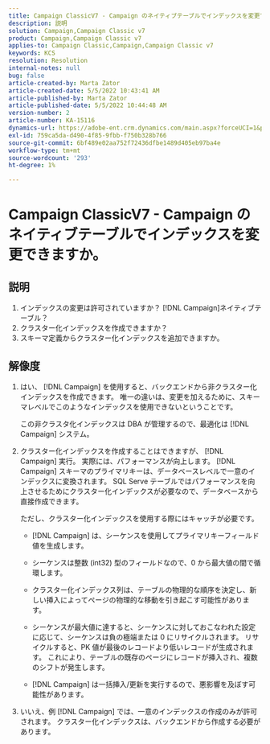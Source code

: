 ```yaml
---
title: Campaign ClassicV7 - Campaign のネイティブテーブルでインデックスを変更できますか。
description: 説明
solution: Campaign,Campaign Classic v7
product: Campaign,Campaign Classic v7
applies-to: Campaign Classic,Campaign,Campaign Classic v7
keywords: KCS
resolution: Resolution
internal-notes: null
bug: false
article-created-by: Marta Zator
article-created-date: 5/5/2022 10:43:41 AM
article-published-by: Marta Zator
article-published-date: 5/5/2022 10:44:48 AM
version-number: 2
article-number: KA-15116
dynamics-url: https://adobe-ent.crm.dynamics.com/main.aspx?forceUCI=1&pagetype=entityrecord&etn=knowledgearticle&id=126c1838-60cc-ec11-a7b5-6045bd00dbbc
exl-id: 759ca5da-d490-4f85-9fbb-f750b328b766
source-git-commit: 6bf489e02aa752f72436dfbe1489d405eb97ba4e
workflow-type: tm+mt
source-wordcount: '293'
ht-degree: 1%

---
```


# Campaign ClassicV7 - Campaign のネイティブテーブルでインデックスを変更できますか。

## 説明

1. インデックスの変更は許可されていますか？ [!DNL Campaign]ネイティブテーブル？
1. クラスター化インデックスを作成できますか？
1. スキーマ定義からクラスター化インデックスを追加できますか。

## 解像度

1. はい、 [!DNL Campaign] を使用すると、バックエンドから非クラスター化インデックスを作成できます。 唯一の違いは、変更を加えるために、スキーマレベルでこのようなインデックスを使用できないということです。 

   この非クラスタ化インデックスは DBA が管理するので、最適化は [!DNL Campaign] システム。

1. クラスター化インデックスを作成することはできますが、 [!DNL Campaign] 実行。 実際には、パフォーマンスが向上します。 [!DNL Campaign] スキーマのプライマリキーは、データベースレベルで一意のインデックスに変換されます。 SQL Serve テーブルではパフォーマンスを向上させるためにクラスター化インデックスが必要なので、データベースから直接作成できます。

   ただし、クラスター化インデックスを使用する際にはキャッチが必要です。 

   - [!DNL Campaign] は、シーケンスを使用してプライマリキーフィールド値を生成します。

   - シーケンスは整数 (int32) 型のフィールドなので、0 から最大値の間で循環します。

   - クラスター化インデックス列は、テーブルの物理的な順序を決定し、新しい挿入によってページの物理的な移動を引き起こす可能性があります。

   - シーケンスが最大値に達すると、シーケンスに対しておこなわれた設定に応じて、シーケンスは負の極端または 0 にリサイクルされます。 リサイクルすると、PK 値が最後のレコードより低いレコードが生成されます。 これにより、テーブルの既存のページにレコードが挿入され、複数のシフトが発生します。 

   - [!DNL Campaign] は一括挿入/更新を実行するので、悪影響を及ぼす可能性があります。

1. いいえ、例 [!DNL Campaign] では、一意のインデックスの作成のみが許可されます。 クラスター化インデックスは、バックエンドから作成する必要があります。

